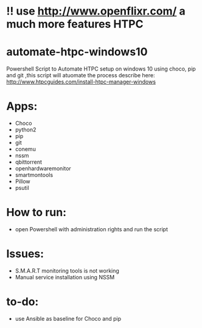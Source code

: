# !! use http://www.openflixr.com/ a much more features HTPC
# automate-htpc-windows10
Powershell Script to Automate HTPC setup on windows 10 using choco, pip and git
,this script will atuomate the process describe here:
http://www.htpcguides.com/install-htpc-manager-windows

# Apps:
- Choco
- python2
- pip
- git
- conemu
- nssm
- qbittorrent
- openhardwaremonitor
- smartmontools
- Pillow
- psutil 

# How to run:
- open Powershell with administration rights and run the script

# Issues:
- S.M.A.R.T monitoring tools is not working
- Manual service installation using NSSM

# to-do:
- use Ansible as baseline for Choco and pip
